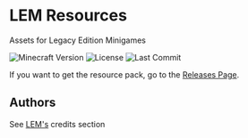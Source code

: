 # LEM Resources
Assets for Legacy Edition Minigames

![Minecraft Version](https://img.shields.io/badge/Minecraft-1.19.4-80ba42?style=for-the-badge) ![License](https://img.shields.io/github/license/Legacy-Edition-Minigames/Minigame-Resources?style=for-the-badge) ![Last Commit](https://img.shields.io/github/last-commit/Legacy-Edition-Minigames/Minigame-Resources?style=for-the-badge)

If you want to get the resource pack, go to the [Releases Page](https://github.com/Legacy-Edition-Minigames/Minigame-Resources/releases).

## Authors

See [LEM's](https://github.com/Legacy-Edition-Minigames/Minigames#credits) credits section
